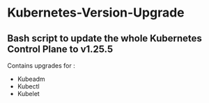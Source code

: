 # Kubernetes-Version-Upgrade

## Bash script to update the whole Kubernetes Control Plane to v1.25.5

Contains upgrades for :

- Kubeadm
- Kubectl
- Kubelet
